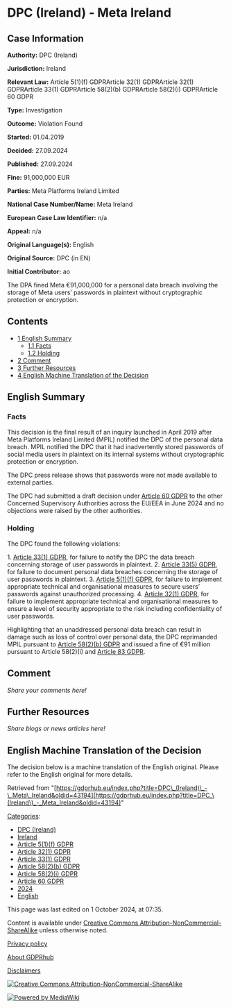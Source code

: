# DPC (Ireland) - Meta Ireland

## Case Information

**Authority:** DPC (Ireland)

**Jurisdiction:** Ireland

**Relevant Law:** Article 5(1)(f) GDPRArticle 32(1) GDPRArticle 32(1) GDPRArticle 33(1) GDPRArticle 58(2)(b) GDPRArticle 58(2)(i) GDPRArticle 60 GDPR

**Type:** Investigation

**Outcome:** Violation Found

**Started:** 01.04.2019

**Decided:** 27.09.2024

**Published:** 27.09.2024

**Fine:** 91,000,000 EUR

**Parties:** Meta Platforms Ireland Limited

**National Case Number/Name:** Meta Ireland

**European Case Law Identifier:** n/a

**Appeal:** n/a

**Original Language(s):** English

**Original Source:** DPC (in EN)

**Initial Contributor:** ao

The DPA fined Meta €91,000,000 for a personal data breach involving the storage of Meta users’ passwords in plaintext without cryptographic protection or encryption.

## Contents

*   [1 English Summary](#English_Summary)
    *   [1.1 Facts](#Facts)
    *   [1.2 Holding](#Holding)
*   [2 Comment](#Comment)
*   [3 Further Resources](#Further_Resources)
*   [4 English Machine Translation of the Decision](#English_Machine_Translation_of_the_Decision)

## English Summary

### Facts

This decision is the final result of an inquiry launched in April 2019 after Meta Platforms Ireland Limited (MPIL) notified the DPC of the personal data breach. MPIL notified the DPC that it had inadvertently stored passwords of social media users in plaintext on its internal systems without cryptographic protection or encryption.

The DPC press release shows that passwords were not made available to external parties.

The DPC had submitted a draft decision under [Article 60 GDPR](/index.php?title=Article_60_GDPR "Article 60 GDPR") to the other Concerned Supervisory Authorities across the EU/EEA in June 2024 and no objections were raised by the other authorities.

### Holding

The DPC found the following violations:

1\. [Article 33(1) GDPR](/index.php?title=Article_33_GDPR#1 "Article 33 GDPR"), for failure to notify the DPC the data breach concerning storage of user passwords in plaintext. 2. [Article 33(5) GDPR](/index.php?title=Article_33_GDPR#5 "Article 33 GDPR"), for failure to document personal data breaches concerning the storage of user passwords in plaintext. 3. [Article 5(1)(f) GDPR](/index.php?title=Article_5_GDPR#1f "Article 5 GDPR"), for failure to implement appropriate technical and organisational measures to secure users’ passwords against unauthorized processing. 4. [Article 32(1) GDPR](/index.php?title=Article_32_GDPR#1 "Article 32 GDPR"), for failure to implement appropriate technical and organisational measures to ensure a level of security appropriate to the risk including confidentiality of user passwords.

Highlighting that an unaddressed personal data breach can result in damage such as loss of control over personal data, the DPC reprimanded MPIL pursuant to [Article 58(2)(b) GDPR](/index.php?title=Article_58_GDPR#2b "Article 58 GDPR") and issued a fine of €91 million pursuant to Article 58(2)(i) and [Article 83 GDPR](/index.php?title=Article_83_GDPR "Article 83 GDPR").

## Comment

_Share your comments here!_

## Further Resources

_Share blogs or news articles here!_

## English Machine Translation of the Decision

The decision below is a machine translation of the English original. Please refer to the English original for more details.

Retrieved from "[https://gdprhub.eu/index.php?title=DPC\_(Ireland)\_-\_Meta\_Ireland&oldid=43194](https://gdprhub.eu/index.php?title=DPC_\(Ireland\)_-_Meta_Ireland&oldid=43194)"

[Categories](/index.php?title=Special:Categories "Special:Categories"):

*   [DPC (Ireland)](/index.php?title=Category:DPC_\(Ireland\) "Category:DPC (Ireland)")
*   [Ireland](/index.php?title=Category:Ireland "Category:Ireland")
*   [Article 5(1)(f) GDPR](/index.php?title=Category:Article_5\(1\)\(f\)_GDPR "Category:Article 5(1)(f) GDPR")
*   [Article 32(1) GDPR](/index.php?title=Category:Article_32\(1\)_GDPR "Category:Article 32(1) GDPR")
*   [Article 33(1) GDPR](/index.php?title=Category:Article_33\(1\)_GDPR "Category:Article 33(1) GDPR")
*   [Article 58(2)(b) GDPR](/index.php?title=Category:Article_58\(2\)\(b\)_GDPR "Category:Article 58(2)(b) GDPR")
*   [Article 58(2)(i) GDPR](/index.php?title=Category:Article_58\(2\)\(i\)_GDPR "Category:Article 58(2)(i) GDPR")
*   [Article 60 GDPR](/index.php?title=Category:Article_60_GDPR "Category:Article 60 GDPR")
*   [2024](/index.php?title=Category:2024 "Category:2024")
*   [English](/index.php?title=Category:English "Category:English")

This page was last edited on 1 October 2024, at 07:35.

Content is available under [Creative Commons Attribution-NonCommercial-ShareAlike](https://creativecommons.org/licenses/by-nc-sa/4.0/) unless otherwise noted.

[Privacy policy](/index.php?title=GDPRhub:Privacy_policy)

[About GDPRhub](/index.php?title=GDPRhub:About)

[Disclaimers](/index.php?title=GDPRhub:General_disclaimer)

[![Creative Commons Attribution-NonCommercial-ShareAlike](/resources/assets/licenses/cc-by-nc-sa.png)](https://creativecommons.org/licenses/by-nc-sa/4.0/)

[![Powered by MediaWiki](/resources/assets/poweredby_mediawiki_88x31.png)](https://www.mediawiki.org/)